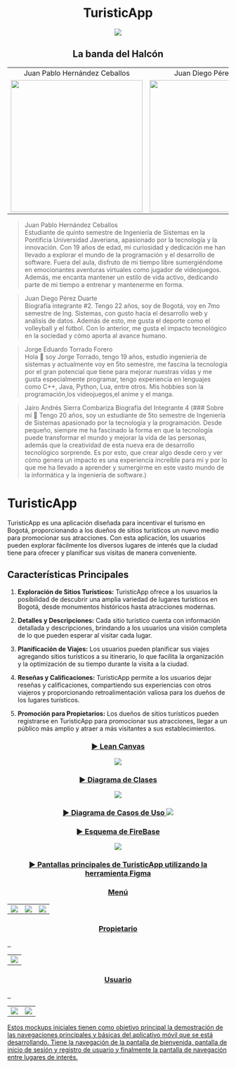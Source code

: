 <h1 align="center">
  TuristicApp
</h1>
<p align="center">
  <img src="https://github.com/PUJ-Computacion-movil-11804/turisticapp/assets/98932196/f20191f1-235c-48f5-89e4-0d81202e266c">
</p>
<h2 align="center">
  La banda del Halcón
</h2>

<table align="center">
  <tr>
    <td align="center">Juan Pablo Hernández Ceballos</td>
    <td align="center">Juan Diego Pérez Duarte</td>
    <td align="center">Jorge Eduardo Torrado Forero</td>
    <td align="center">Jairo Andrés Sierra Combariza</td>
  </tr>
  <tr>
    <td align="center">
      <img src="https://github.com/PUJ-Computacion-movil-11804/turisticapp/assets/98932196/01e33f8e-fb4d-4841-a47b-f20d54ad6e90" width="300">
    </td>
    <td align="center">
      <img src="https://github.com/PUJ-Computacion-movil-11804/turisticapp/assets/98932196/37bf1182-c2ff-49df-8910-d51b2a74471e" width="300">
    </td>
    <td align="center">
      <img src="https://github.com/PUJ-Computacion-movil-11804/turisticapp/assets/98932196/2baf28af-9595-4232-b8a3-9a63a9bdf6b7" width="300">
    <td align="center">
      <img src="https://github.com/PUJ-Computacion-movil-11804/turisticapp/assets/98932196/f8f3f841-46bb-4251-8a81-2cdb42081f30" width="300">
    </td>
  </tr>
</table>

>Juan Pablo Hernández Ceballos    
>Estudiante de quinto semestre de Ingeniería de Sistemas en la Pontificia Universidad Javeriana, apasionado por la tecnología y la innovación. Con 19 años de edad, mi curiosidad y dedicación me han llevado a explorar el mundo de la programación y el desarrollo de software. Fuera del aula, disfruto de mi tiempo libre sumergiéndome en emocionantes aventuras virtuales como jugador de videojuegos. Además, me encanta mantener un estilo de vida activo, dedicando parte de mi tiempo a entrenar y mantenerme en forma.

>Juan Diego Pérez Duarte    
>Biografía integrante #2. Tengo 22 años, soy de Bogotá, voy en 7mo semestre de Ing. Sistemas, con gusto hacia el desarrollo web y análisis de datos. Además de esto, me gusta el deporte como el volleyball y el fútbol. Con lo anterior, me gusta el impacto tecnológico en la sociedad y cómo aporta al avance humano.

>Jorge Eduardo Torrado Forero    
>Hola 👋 soy Jorge Torrado, tengo 19 años, estudio ingeniería de sistemas y actualmente voy en 5to semestre, me fascina la tecnología por el gran potencial que tiene para mejorar nuestras vidas y me gusta especialmente programar, tengo experiencia en lenguajes como C++, Java, Python, Lua, entre otros. Mis hobbies son la programación,los videojuegos,el anime y el manga.

>Jairo Andrés Sierra Combariza
>Biografía del Integrante 4 (### Sobre mí 👋 Tengo 20 años, soy un estudiante de 5to semestre de Ingeniería de Sistemas apasionado por la tecnología y la programación. Desde pequeño, siempre me ha fascinado la forma en que la tecnología puede transformar el mundo y mejorar la vida de las personas, además que la creatividad de esta nueva era de desarrollo tecnológico sorprende. Es por esto, que crear algo desde cero y ver cómo genera un impacto es una experiencia increíble para mí y por lo que me ha llevado a aprender y sumergirme en este vasto mundo de la informática y la ingeniería de software.)

# TuristicApp

TuristicApp es una aplicación diseñada para incentivar el turismo en Bogotá, proporcionando a los dueños de sitios turísticos un nuevo medio para promocionar sus atracciones. Con esta aplicación, los usuarios pueden explorar fácilmente los diversos lugares de interés que la ciudad tiene para ofrecer y planificar sus visitas de manera conveniente.

## Características Principales

1. **Exploración de Sitios Turísticos:** TuristicApp ofrece a los usuarios la posibilidad de descubrir una amplia variedad de lugares turísticos en Bogotá, desde monumentos históricos hasta atracciones modernas.

2. **Detalles y Descripciones:** Cada sitio turístico cuenta con información detallada y descripciones, brindando a los usuarios una visión completa de lo que pueden esperar al visitar cada lugar.

3. **Planificación de Viajes:** Los usuarios pueden planificar sus viajes agregando sitios turísticos a su itinerario, lo que facilita la organización y la optimización de su tiempo durante la visita a la ciudad.

4. **Reseñas y Calificaciones:** TuristicApp permite a los usuarios dejar reseñas y calificaciones, compartiendo sus experiencias con otros viajeros y proporcionando retroalimentación valiosa para los dueños de los lugares turísticos.

5. **Promoción para Propietarios:** Los dueños de sitios turísticos pueden registrarse en TuristicApp para promocionar sus atracciones, llegar a un público más amplio y atraer a más visitantes a sus establecimientos.



<h3 align="center">
   <a href="https://www.canva.com/design/DAF78ILv7U8/CN-z0lu8RHgHEoJoMK6KJA/edit?utm_content=DAF78ILv7U8&utm_campaign=designshare&utm_medium=link2&utm_source=sharebutton">
  ► Lean Canvas 
</h3>
<p align="center">
  <img src="https://github.com/PUJ-Computacion-movil-11804/turisticapp/assets/98932196/2722b1ae-2654-425a-9070-1a08c6979aa9">
</p>

<h3 align="center">
  ► Diagrama de Clases
</h3>
<p align="center">
  <img src="https://github.com/PUJ-Computacion-movil-11804/turisticapp/assets/101293233/a1cb13cc-9b64-4ec2-92a1-97317ed18e9c">

</p>

<h3 align="center">
  ► Diagrama de Casos de Uso
  <img src="https://github.com/PUJ-Computacion-movil-11804/turisticapp/assets/98932196/2f95e8e0-1d41-4431-888d-70087508d06f">
</h3>

</p>

<h3 align="center">
  ► Esquema de FireBase
</h3>
<p align="center">
  <img src="https://github.com/PUJ-Computacion-movil-11804/turisticapp/assets/101293233/ee0d284e-f274-45dd-bf76-4a234ec75a85">
</p>

<h3 align="center">
   <a href="https://www.figma.com/file/XVIrqC0DHOIiwViWb2sW8W/JaveWheels?type=design&node-id=0%3A1&mode=design&t=iqeRY4AXJ923yN8z-1">
  ► Pantallas principales de TuristicApp utilizando la herramienta Figma
</h3>
<table align="center">
  <h3 align="center">
  Menú
  </h3>
  <tr>
    <td>
      <img src="https://github.com/PUJ-Computacion-movil-11804/turisticapp/assets/98932196/6d387675-feb5-4d41-942b-eb28138c99da">
    </td>
    <td>
      <img src="https://github.com/PUJ-Computacion-movil-11804/turisticapp/assets/98932196/fdad868e-4cb1-451c-ad39-a6e5190f6cf0">
    </td>
    <td>
      <img src="https://github.com/PUJ-Computacion-movil-11804/turisticapp/assets/98932196/55c397a5-dddd-4b68-921e-35408d79c61a">
    </td>
  <tr>
</tr>
</table>
<table align="center">
  <h3 align="center">
  Propietario
  </h3>
  <tr>
    <td>
      <img src="https://github.com/PUJ-Computacion-movil-11804/turisticapp/assets/98932196/d36c13d1-127c-4fb9-abc0-bf4746b7dff5">
    </td>
  </tr>
</table>
<table align="center">
  <h3 align="center">
Usuario
  </h3>
  <tr>
    <td>
      <img src="https://github.com/PUJ-Computacion-movil-11804/turisticapp/assets/98932196/2dbaae51-6128-4021-a886-cd2617848729">
    </td>
    <td>
      <img src="https://github.com/PUJ-Computacion-movil-11804/turisticapp/assets/98932196/2b21c3b7-1e70-4586-b483-057efd295ff6">
    </td>
  </tr>
</table>


Estos mockups iniciales tienen como objetivo principal la demostración de las navegaciones principales y básicas del aplicativo móvil que se está desarrollando. Tiene la navegación de la pantalla de bienvenida, pantalla de inicio de sesión y registro de usuario y finalmente la pantalla de navegación entre lugares de interés.
